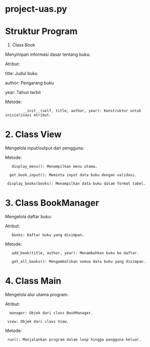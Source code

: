 # project-uas.py

# Struktur Program
1. Class Book

 
Menyimpan informasi dasar tentang buku:

Atribut:

title: Judul buku

author: Pengarang buku

year: Tahun terbit

Metode:

            __init__(self, title, author, year): Konstruktor untuk inisialisasi atribut.

# 2. Class View

Mengelola input/output dari pengguna:

Metode:

       display_menu(): Menampilkan menu utama.

      get_book_input(): Meminta input data buku dengan validasi.

     display_books(books): Menampilkan data buku dalam format tabel.

 # 3. Class BookManager
 
Mengelola daftar buku:


Atribut:

       books: Daftar buku yang disimpan.

Metode:

       add_book(title, author, year): Menambahkan buku ke daftar.

       get_all_books(): Mengembalikan semua data buku yang disimpan.

# 4. Class Main

Mengelola alur utama program:

Atribut:

      manager: Objek dari class BookManager.

     view: Objek dari class View.

Metode:

     run(): Menjalankan program dalam loop hingga pengguna keluar.



